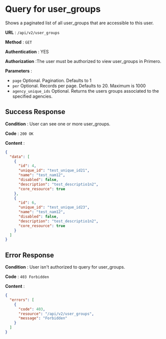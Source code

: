<!-- Copyright (c) 2014 - 2023 UNICEF. All rights reserved. -->

# Query for user_groups

Shows a paginated list of all user_groups that are accessible to this user.

**URL** : `/api/v2/user_groups`

**Method** : `GET`

**Authentication** : YES

**Authorization** :The user must be authorized to view user_groups in Primero.

**Parameters** :

* `page` Optional. Pagination. Defaults to 1
* `per` Optional. Records per page. Defaults to 20. Maximum is 1000
* `agency_unique_ids` Optional. Returns the users groups associated to the specified agencies.

## Success Response

**Condition** : User can see one or more user_groups.

**Code** : `200 OK`

**Content** :

```json
{
  "data": [
    {
      "id": 4,
      "unique_id": "test_unique_id21",
      "name": "test_nam12",
      "disabled": false,
      "description": "test_descriptio1n2",
      "core_resource": true
    },
    {
      "id": 6,
      "unique_id": "test_unique_id23",
      "name": "test_nam12",
      "disabled": false,
      "description": "test_descriptio1n2",
      "core_resource": true
    }
  ]
}
```
## Error Response

**Condition** : User isn't authorized to query for user_groups.

**Code** : `403 Forbidden`

**Content** :

```json
{
  "errors": [
    {
      "code": 403,
      "resource": "/api/v2/user_groups",
      "message": "Forbidden"
    }
  ]
}
```
